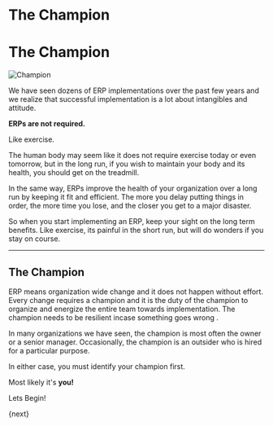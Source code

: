 # The Champion

<!-- no-heading -->

<h1 class="white">The Champion</h1>

<img alt="Champion" class="screenshot" src="{{docs_base_url}}/assets/img/setup/implementation-image.png">

We have seen dozens of ERP implementations over the past few years and we
realize that successful implementation is a lot about intangibles and
attitude.

**ERPs are not required.**

Like exercise.

The human body may seem like it does not require exercise today or even tomorrow,
but in the long run, if you wish to maintain your body and its health, you
should get on the treadmill.

In the same way, ERPs improve the health of your organization over a long run
by keeping it fit and efficient. The more you delay putting things in order,
the more time you lose, and the closer you get to a major disaster.

So when you start implementing an ERP, keep your sight on the long term
benefits. Like exercise, its painful in the short run, but will do wonders if
you stay on course.

* * *

## The Champion

ERP means organization wide change and it does not happen without effort.
Every change requires a champion and it is the duty of the champion to
organize and energize the entire team towards implementation. The champion
needs to be resilient incase something goes wrong .

In many organizations we have seen, the champion is most often the owner or a
senior manager. Occasionally, the champion is an outsider who is hired for a
particular purpose.

In either case, you must identify your champion first.

Most likely it's **you!**

Lets Begin!

{next}
